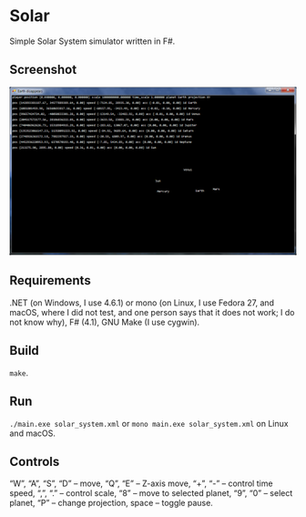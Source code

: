 # Solar

Simple Solar System simulator written in F#.

## Screenshot

![Screenshot](screenshot.png)

## Requirements

.NET (on Windows, I use 4.6.1) or mono (on Linux, I use Fedora 27, and macOS, where I did not test, and one person says that it does not work; I do not know why), F# (4.1), GNU Make (I use cygwin).

## Build

`make`.

## Run

`./main.exe solar_system.xml` or `mono main.exe solar_system.xml` on Linux and macOS.

## Controls

“W”, “A”, “S”, “D” – move, “Q”, “E” – Z-axis move, “+”, “-” – control time speed, “,”, “.” – control scale, “8” – move to selected planet, “9”, “0” – select planet, “P” – change projection, space – toggle pause.
